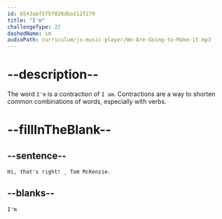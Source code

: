 ```yaml
---
id: 6543abf5f5f028dba112f279
title: "I'm"
challengeType: 22
dashedName: im
audioPath: curriculum/js-music-player/We-Are-Going-to-Make-it.mp3
---
```


<!--
AUDIO REFERENCE:
Tom: Hi, that's right! I'm Tom McKenzie.
-->

# --description--

The word `I'm` is a contraction of `I am`. Contractions are a way to shorten common combinations of words, especially with verbs.

# --fillInTheBlank--

## --sentence--

`Hi, that's right! _ Tom McKenzie.`

## --blanks--

`I'm`
